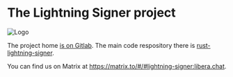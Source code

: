 # The Lightning Signer project

![Logo](https://avatars.githubusercontent.com/u/59934999?s=200&v=4)

The project home [is on Gitlab](https://gitlab.com/lightning-signer/docs/-/blob/master/README.md).  The main code respository there is [rust-lightning-signer](https://gitlab.com/lightning-signer/rust-lightning-signer).

You can find us on Matrix at https://matrix.to/#/#lightning-signer:libera.chat.
